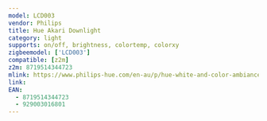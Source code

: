 ```yaml
---
model: LCD003
vendor: Philips
title: Hue Akari Downlight
category: light
supports: on/off, brightness, colortemp, colorxy
zigbeemodel: ['LCD003']
compatible: [z2m]
z2m: 8719514344723
mlink: https://www.philips-hue.com/en-au/p/hue-white-and-color-ambiance-akari-downlight/8719514344723
link:
EAN:
  - 8719514344723
  - 929003016801
---
```


